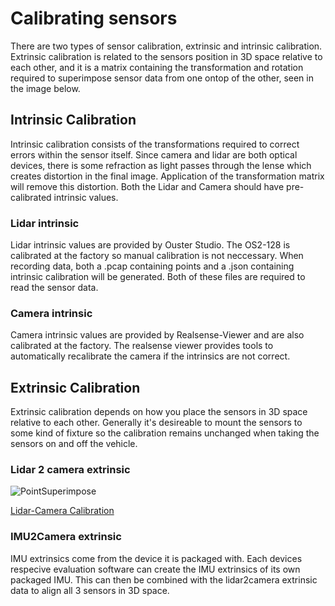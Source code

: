 # Calibrating sensors

There are two types of sensor calibration, extrinsic and intrinsic calibration. Extrinsic calibration is related to the sensors position in 3D space relative to each other, and it is a matrix containing the transformation and rotation required to superimpose sensor data from one ontop of the other, seen in the image below.

## Intrinsic Calibration

Intrinsic calibration consists of the transformations required to correct errors within the sensor itself. Since camera and lidar are both optical devices, there is some refraction as light passes through the lense which creates distortion in the final image. Application of the transformation matrix will remove this distortion. Both the Lidar and Camera should have pre-calibrated intrinsic values.

### Lidar intrinsic

Lidar intrinsic values are provided by Ouster Studio. The OS2-128 is calibrated at the factory so manual calibration is not neccessary. When recording data, both a .pcap containing points and a .json containing intrinsic calibration will be generated. Both of these files are required to read the sensor data.

### Camera intrinsic

Camera intrinsic values are provided by Realsense-Viewer and are also calibrated at the factory. The realsense viewer provides tools to automatically recalibrate the camera if the intrinsics are not correct.

## Extrinsic Calibration

Extrinsic calibration depends on how you place the sensors in 3D space relative to each other. Generally it's desireable to mount the sensors to some kind of fixture so the calibration remains unchanged when taking the sensors on and off the vehicle.

### Lidar 2 camera extrinsic
![PointSuperimpose](../SensorsCalibration/lidar2camera/auto_calib_v2.0/refined_proj_seg.png)


[Lidar-Camera Calibration](https://www.mathworks.com/help/lidar/ug/lidar-camera-calibration.html)

### IMU2Camera extrinsic

IMU extrinsics come from the device it is packaged with. Each devices respecive evaluation software can create the IMU extrinsics of its own packaged IMU. This can then be combined with the lidar2camera extrinsic data to align all 3 sensors in 3D space.